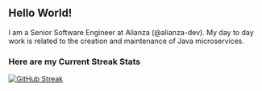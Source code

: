 ## Hello World!
I am a Senior Software Engineer at Alianza (@alianza-dev). My day to day work is related to the creation and maintenance of Java microservices.

### Here are my Current Streak Stats
[![GitHub Streak](https://streak-stats.demolab.com?user=JKomoroski&date_format=%5BY%20%5DM%20j)](https://git.io/streak-stats)

